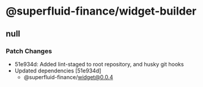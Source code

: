 # @superfluid-finance/widget-builder

## null

### Patch Changes

- 51e934d: Added lint-staged to root repository, and husky git hooks
- Updated dependencies [51e934d]
  - @superfluid-finance/widget@0.0.4
